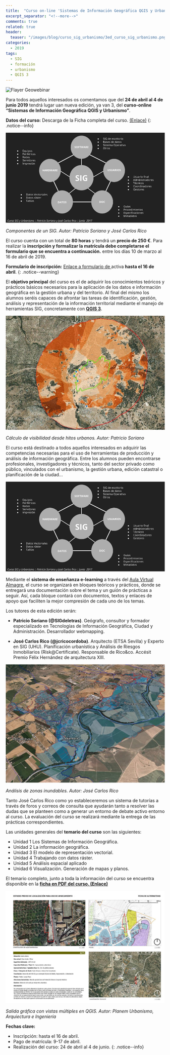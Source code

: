 ```yaml
---
title:  "Curso on-line 'Sistemas de Información Geográfica QGIS y Urbanismo' 3ª Edición"
excerpt_separator: "<!--more-->"
comments: true
related: true
header:
  teaser: "/images/blog/curso_sig_urbanismo/3ed_curso_sig_urbanismo.png" 
categories: 
  - 2019
tags:
  - SIG
  - formación
  - urbanismo
  - QGIS 3
---
```


![Flayer Geowebinar](curso_sig_urbanismo/3ed_curso_sig_urbanismo.png)

Para todos aquellos interesados os comentamos que del **24 de abril al 4 de junio 2019** tendrá lugar uan nueva edición, ya van 3, del  **curso-online “Sistemas de Información Geográfica QGIS y Urbanismo”**.

**Datos del curso:** Descarga de la Ficha completa del curso. [(Enlace)](/images/blog/curso_sig_urbanismo/ficha_3ed_curso_sig_urbanismo_qgis_almagre_2019.pdf)
{: .notice--info}

![Componentes de un SIG](/images/blog/curso_sig_urbanismo/sistema_sig.jpg)

*Componentes de un SIG. Autor: Patricio Soriano y José Carlos Rico*

El curso cuenta con un total de **80 horas**  y tendrá un **precio de 250 €**. Para realizar la **inscripción y formalizar la matrícula debe completarse el formulario que se encuentra a continuación.** entre los días 10 de marzo al 16 de abril de 2019.

**Formulario de inscripción:** [Enlace a formulario de ](http://bit.ly/curso_sigurbanisno) activa **hasta el 16 de abril**.
{: .notice--warning}


El **objetivo principal** del curso es el de adquirir los conocimientos teóricos y prácticos básicos necesarios para la aplicación de los datos e información geográfica en la gestión urbana y del territorio. Al final del mismo los alumnos seréis capaces de afrontar las tareas de identificación, gestión, análisis y representación de la información territorial mediante el manejo de herramientas SIG, concretamente con [**QGIS 3**](https://www.qgis.org/es/site/). 

![Cálculo de visibilidad desde hitos urbanos](/images/blog/curso_sig_urbanismo/visibilidad.jpg)

*Cálculo de visibilidad desde hitos urbanos. Autor: Patricio Soriano*

El curso está destinado a todos aquellos interesados en adquirir las competencias necesarias para el uso de herramientas de producción y análisis de información geográfica. Entre los alumnos pueden encontrarse  profesionales, investigadores y técnicos, tanto del sector privado como público, vinculados con el urbanismo, la gestión urbana, edición catastral o planificación de la ciudad...

![Logo QGIS](/images/blog/curso_sig_urbanismo/sistema_sig.jpg)

Mediante el **sistema de enseñanza e-learning** a través del [Aula Virtual Almagre](http://www.almagre.es), el curso se organizará en bloques teóricos y prácticos, donde se entregará una documentación sobre el tema y un guión de prácticas a seguir. Así, cada bloque contará con documentos, textos y enlaces de apoyo que faciliten la mejor compresión de cada uno de los temas.

Los tutores de esta edición serán:

- **Patricio Soriano (@SIGdeletras)**. Geógrafo, consultor y formador especializado en Tecnologías de Información Geográfica, Ciudad y Administración. Desarrollador webmapping.

- **José Carlos Rico (@jcricocordoba)**. Arquitecto (ETSA Sevilla) y Experto en SIG (UHU). Planificación urbanística y Análisis de Riesgos Inmobiliarios (Risk@Certificate). Responsable de Rico&co. Accésit Premio Félix Hernández de arquitectura XIII.

![Análisis de zonas inundables. Autor: José Carlos Rico](/images/blog/curso_sig_urbanismo/zonas_inundables_jc.jpg)

*Análisis de zonas inundables. Autor: José Carlos Rico*

Tanto José Carlos Rico como yo estableceremos un sistema de tutorías a través de foros y correos de consulta que ayudarán tanto a resolver las dudas que se planteen como a generar un entorno de debate activo entorno al curso. La evaluación del curso se realizará mediante la entrega de las prácticas correspondientes.

Las unidades generales del **temario del curso** son las siguientes:

- Unidad 1 Los Sistemas de Información Geográfica.
- Unidad 2 La información geográfica.
- Unidad 3 El modelo de representación vectorial.
- Unidad 4 Trabajando con datos ráster.
- Unidad 5 Análisis espacial aplicado
- Unidad 6 Visualización. Generación de mapas y planos.

El temario completo, junto a toda la información del curso se encuentra disponible en la [**ficha en PDF del curso. (Enlace)**](/images/blog/curso_sig_urbanismo/ficha_3ed_curso_sig_urbanismo_almagre_2019.pdf)

![Salida gráfica con vistas múltiples en QGIS](/images/blog/curso_sig_urbanismo/alternativas.jpg)

*Salida gráfica con vistas múltiples en QGIS. Autor: Planem Urbanismo, Arquiectura e Ingeniería*

**Fechas clave:** 
- Inscripción: hasta el 16 de abril.
- Pago de matrícula: 9-17 de abril.
- Realización del curso: 24 de abril al 4 de junio.
{: .notice--info}

